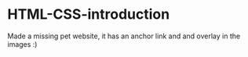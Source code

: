 # HTML-CSS-introduction
Made a missing pet website, it has an anchor link and and overlay in the images :)
